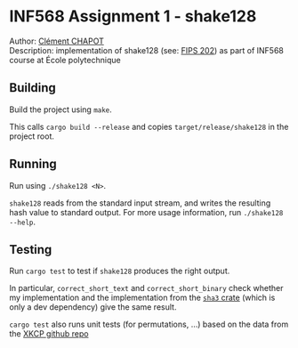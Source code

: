 # INF568 Assignment 1 - shake128

Author: [Clément CHAPOT](mailto:clement.chapot@polytechnique.edu) <br>
Description: implementation of shake128 (see: [FIPS 202](https://csrc.nist.gov/pubs/fips/202/final)) as part of INF568 course at École polytechnique

## Building

Build the project using `make`.

This calls `cargo build --release` and copies `target/release/shake128` in the project root.

## Running

Run using `./shake128 <N>`.

`shake128` reads from the standard input stream, and writes the resulting hash value to standard output. For more usage information, run `./shake128 --help`.

## Testing

Run `cargo test` to test if `shake128` produces the right output.

In particular, `correct_short_text` and `correct_short_binary` check whether my implementation and the implementation from the [`sha3` crate](https://crates.io/crates/sha3) (which is only a dev dependency) give the same result.

`cargo test` also runs unit tests (for permutations, …) based on the data from the [XKCP github repo](https://github.com/XKCP/XKCP/blob/master/tests/TestVectors/)
